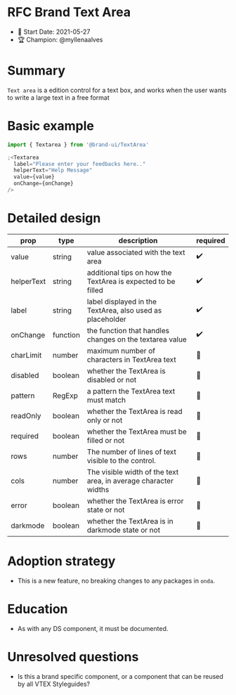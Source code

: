 # RFC Brand Text Area

- 📅 Start Date: 2021-05-27
- 🏆 Champion: @myllenaalves

# Summary

`Text area`  is a edition control for a text box, and works when the user wants to write a large text in a free format 

# Basic example

```jsx
import { Textarea } from '@brand-ui/TextArea'

;<Textarea 
  label="Please enter your feedbacks here.."
  helperText="Help Message"
  value={value}
  onChange={onChange}
/>
```

# Detailed design

| prop       | type      | description                                               | required |
| ---------- | --------- | --------------------------------------------------------- | -------- |
| value | string    | value associated with the text area| ✔️       |
| helperText | string    | additional tips on how the TextArea is expected to be filled | ✔️       |
| label      | string    | label displayed in the TextArea, also used as placeholder    | ✔️       |
| onChange | function | the function that handles changes on the textarea value |  ✔️        | - |
| charLimit  | number    | maximum number of characters in TextArea text                | 🚫       |
| disabled   | boolean   | whether the TextArea is disabled or not                      | 🚫       |
| pattern    | RegExp    | a pattern the TextArea text must match                       | 🚫       |                         | 🚫       |
| readOnly   | boolean   | whether the TextArea is read only or not                     | 🚫       |
| required   | boolean   | whether the TextArea must be filled or not                   | 🚫       |
| rows       | number | The number of lines of text visible to the control.                                     | 🚫       |
| cols       | number | The visible width of the text area, in average character widths                                  | 🚫       |
| error        | boolean                             | whether the TextArea is error state or not |  🚫       |
| darkmode        | boolean                             | whether the TextArea is in darkmode state or not  | 🚫       |


# Adoption strategy

- This is a new feature, no breaking changes to any packages in `onda`.

# Education

- As with any DS component, it must be documented.

# Unresolved questions

- Is this a brand specific component, or a component that can be reused by all VTEX Styleguides?
